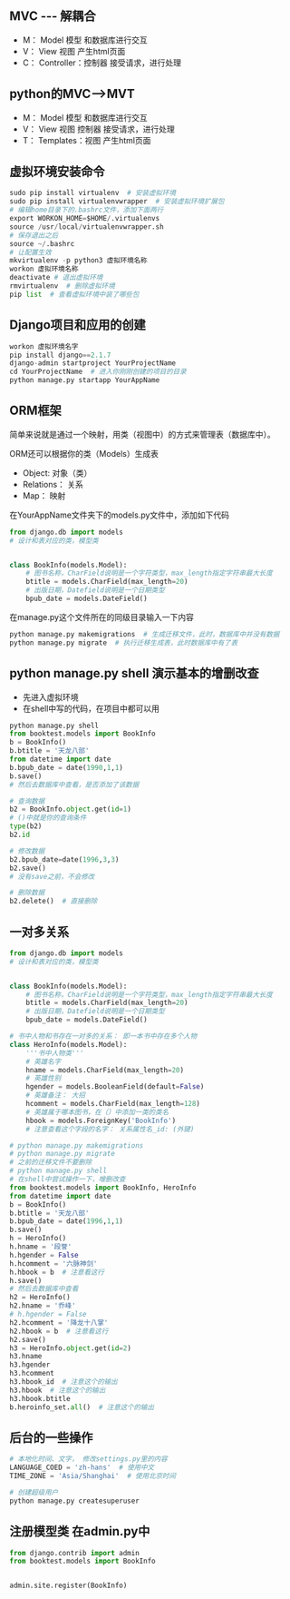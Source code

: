## MVC --- 解耦合
- M： Model 模型 和数据库进行交互
- V： View 视图 产生html页面
- C： Controller：控制器 接受请求，进行处理

## python的MVC-->MVT
- M： Model 模型 和数据库进行交互
- V： View 视图 控制器 接受请求，进行处理
- T： Templates：视图 产生html页面

## 虚拟环境安装命令
```python
sudo pip install virtualenv  # 安装虚拟环境
sudo pip install virtualenvwrapper  # 安装虚拟环境扩展包
# 编辑home目录下的.bashrc文件，添加下面两行
export WORKON_HOME=$HOME/.virtualenvs
source /usr/local/virtualenvwrapper.sh
# 保存退出之后
source ~/.bashrc
# 让配置生效
mkvirtualenv -p python3 虚拟环境名称
workon 虚拟环境名称
deactivate # 退出虚拟环境
rmvirtualenv  # 删除虚拟环境
pip list  # 查看虚拟环境中装了哪些包
```

## Django项目和应用的创建
```python
workon 虚拟环境名字
pip install django==2.1.7
django-admin startproject YourProjectName
cd YourProjectName  # 进入你刚刚创建的项目的目录
python manage.py startapp YourAppName

```

## ORM框架

简单来说就是通过一个映射，用类（视图中）的方式来管理表（数据库中）。

ORM还可以根据你的类（Models）生成表
- Object: 对象（类）
- Relations： 关系
- Map： 映射

在YourAppName文件夹下的models.py文件中，添加如下代码
```python
from django.db import models
# 设计和表对应的类，模型类


class BookInfo(models.Model):
    # 图书名称，CharField说明是一个字符类型，max_length指定字符串最大长度
    btitle = models.CharField(max_length=20)
    # 出版日期，Datefield说明是一个日期类型
    bpub_date = models.DateField()
```
在manage.py这个文件所在的同级目录输入一下内容

```python
python manage.py makemigrations  # 生成迁移文件，此时，数据库中并没有数据
python manage.py migrate  # 执行迁移生成表，此时数据库中有了表

```
## python manage.py shell 演示基本的增删改查
- 先进入虚拟环境
- 在shell中写的代码，在项目中都可以用

```python
python manage.py shell
from booktest.models import BookInfo
b = BookInfo()
b.btitle = '天龙八部'
from datetime import date
b.bpub_date = date(1990,1,1)
b.save()
# 然后去数据库中查看，是否添加了该数据

# 查询数据
b2 = BookInfo.object.get(id=1)
# ()中就是你的查询条件
type(b2)
b2.id

# 修改数据
b2.bpub_date=date(1996,3,3)
b2.save()
# 没有save之前，不会修改

# 删除数据
b2.delete()  # 直接删除
```

## 一对多关系
```python
from django.db import models
# 设计和表对应的类，模型类


class BookInfo(models.Model):
    # 图书名称，CharField说明是一个字符类型，max_length指定字符串最大长度
    btitle = models.CharField(max_length=20)
    # 出版日期，Datefield说明是一个日期类型
    bpub_date = models.DateField()

# 书中人物和书存在一对多的关系： 即一本书中存在多个人物
class HeroInfo(models.Model):
    '''书中人物类'''
    # 英雄名字
    hname = models.CharField(max_length=20)
    # 英雄性别
    hgender = models.BooleanField(default=False)
    # 英雄备注： 大招
    hcomment = models.CharField(max_length=128)
    # 英雄属于哪本图书，在（）中添加一类的类名
    hbook = models.ForeignKey('BookInfo')
    # 注意查看这个字段的名字： 关系属性名_id: (外键)

# python manage.py makemigrations
# python manage.py migrate
# 之前的迁移文件不要删除
# python manage.py shell
# 在shell中尝试操作一下，增删改查
from booktest.models import BookInfo, HeroInfo
from datetime import date
b = BookInfo()
b.btitle = '天龙八部'
b.bpub_date = date(1996,1,1)
b.save()
h = HeroInfo()
h.hname = '段誉'
h.hgender = False
h.hcomment = '六脉神剑'
h.hbook = b  # 注意看这行
h.save()
# 然后去数据库中查看
h2 = HeroInfo()
h2.hname = '乔峰'
# h.hgender = False
h2.hcomment = '降龙十八掌'
h2.hbook = b  # 注意看这行
h2.save()
h3 = HeroInfo.object.get(id=2)
h3.hname
h3.hgender
h3.hcomment
h3.hbook_id  # 注意这个的输出
h3.hbook  # 注意这个的输出
h3.hbook.btitle
b.heroinfo_set.all()  # 注意这个的输出
```

## 后台的一些操作

```python
# 本地化时间、文字， 修改settings.py里的内容
LANGUAGE_COED = 'zh-hans'  # 使用中文
TIME_ZONE = 'Asia/Shanghai'  # 使用北京时间

# 创建超级用户
python manage.py createsuperuser
```

## 注册模型类 在admin.py中

```python
from django.contrib import admin
from booktest.models import BookInfo


admin.site.register(BookInfo)
```
